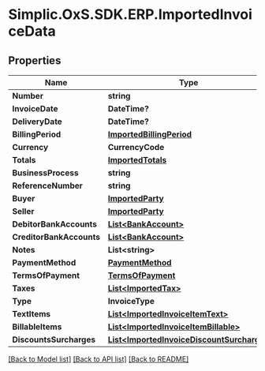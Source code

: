 # Simplic.OxS.SDK.ERP.ImportedInvoiceData

## Properties

Name | Type | Description | Notes
------------ | ------------- | ------------- | -------------
**Number** | **string** |  | [optional] 
**InvoiceDate** | **DateTime?** |  | [optional] 
**DeliveryDate** | **DateTime?** |  | [optional] 
**BillingPeriod** | [**ImportedBillingPeriod**](ImportedBillingPeriod.md) |  | [optional] 
**Currency** | **CurrencyCode** |  | [optional] 
**Totals** | [**ImportedTotals**](ImportedTotals.md) |  | [optional] 
**BusinessProcess** | **string** |  | [optional] 
**ReferenceNumber** | **string** |  | [optional] 
**Buyer** | [**ImportedParty**](ImportedParty.md) |  | [optional] 
**Seller** | [**ImportedParty**](ImportedParty.md) |  | [optional] 
**DebitorBankAccounts** | [**List&lt;BankAccount&gt;**](BankAccount.md) |  | [optional] 
**CreditorBankAccounts** | [**List&lt;BankAccount&gt;**](BankAccount.md) |  | [optional] 
**Notes** | **List&lt;string&gt;** |  | [optional] 
**PaymentMethod** | [**PaymentMethod**](PaymentMethod.md) |  | [optional] 
**TermsOfPayment** | [**TermsOfPayment**](TermsOfPayment.md) |  | [optional] 
**Taxes** | [**List&lt;ImportedTax&gt;**](ImportedTax.md) |  | [optional] 
**Type** | **InvoiceType** |  | [optional] 
**TextItems** | [**List&lt;ImportedInvoiceItemText&gt;**](ImportedInvoiceItemText.md) |  | [optional] 
**BillableItems** | [**List&lt;ImportedInvoiceItemBillable&gt;**](ImportedInvoiceItemBillable.md) |  | [optional] 
**DiscountsSurcharges** | [**List&lt;ImportedInvoiceDiscountSurcharge&gt;**](ImportedInvoiceDiscountSurcharge.md) |  | [optional] 

[[Back to Model list]](../README.md#documentation-for-models) [[Back to API list]](../README.md#documentation-for-api-endpoints) [[Back to README]](../README.md)

